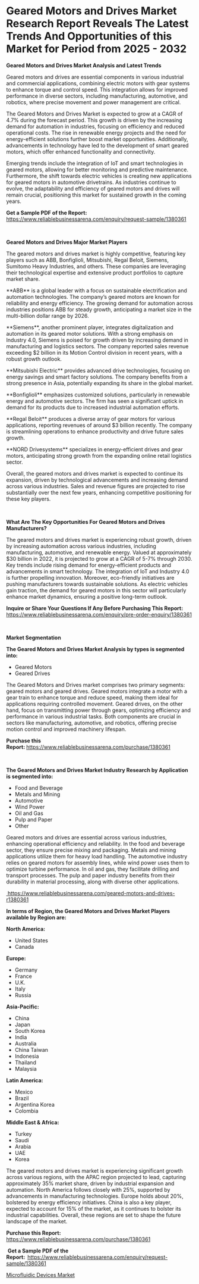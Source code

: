 <p><h1>Geared Motors and Drives Market Research Report Reveals The Latest Trends And Opportunities of this Market for Period from 2025 - 2032</h1></p><p><strong>Geared Motors and Drives Market Analysis and Latest Trends</strong></p>
<p><p>Geared motors and drives are essential components in various industrial and commercial applications, combining electric motors with gear systems to enhance torque and control speed. This integration allows for improved performance in diverse sectors, including manufacturing, automotive, and robotics, where precise movement and power management are critical.</p><p>The Geared Motors and Drives Market is expected to grow at a CAGR of 4.7% during the forecast period. This growth is driven by the increasing demand for automation in industries, focusing on efficiency and reduced operational costs. The rise in renewable energy projects and the need for energy-efficient solutions further boost market opportunities. Additionally, advancements in technology have led to the development of smart geared motors, which offer enhanced functionality and connectivity.</p><p>Emerging trends include the integration of IoT and smart technologies in geared motors, allowing for better monitoring and predictive maintenance. Furthermore, the shift towards electric vehicles is creating new applications for geared motors in automotive drivetrains. As industries continue to evolve, the adaptability and efficiency of geared motors and drives will remain crucial, positioning this market for sustained growth in the coming years.</p></p>
<p><strong>Get a Sample PDF of the Report:&nbsp;</strong> <a href="https://www.reliablebusinessarena.com/enquiry/request-sample/1380361?utm_campaign=2279&utm_medium=2&utm_source=Github&utm_content=ia&utm_term=16022025&utm_id=geared-motors-and-drives">https://www.reliablebusinessarena.com/enquiry/request-sample/1380361</a></p>
<p>&nbsp;</p>
<p><strong>Geared Motors and Drives Major Market Players</strong></p>
<p><p>The geared motors and drives market is highly competitive, featuring key players such as ABB, Bonfiglioli, Mitsubishi, Regal Beloit, Siemens, Sumitomo Heavy Industries, and others. These companies are leveraging their technological expertise and extensive product portfolios to capture market share.</p><p>**ABB** is a global leader with a focus on sustainable electrification and automation technologies. The company’s geared motors are known for reliability and energy efficiency. The growing demand for automation across industries positions ABB for steady growth, anticipating a market size in the multi-billion dollar range by 2026.</p><p>**Siemens**, another prominent player, integrates digitalization and automation in its geared motor solutions. With a strong emphasis on Industry 4.0, Siemens is poised for growth driven by increasing demand in manufacturing and logistics sectors. The company reported sales revenue exceeding $2 billion in its Motion Control division in recent years, with a robust growth outlook.</p><p>**Mitsubishi Electric** provides advanced drive technologies, focusing on energy savings and smart factory solutions. The company benefits from a strong presence in Asia, potentially expanding its share in the global market.</p><p>**Bonfiglioli** emphasizes customized solutions, particularly in renewable energy and automotive sectors. The firm has seen a significant uptick in demand for its products due to increased industrial automation efforts.</p><p>**Regal Beloit** produces a diverse array of gear motors for various applications, reporting revenues of around $3 billion recently. The company is streamlining operations to enhance productivity and drive future sales growth.</p><p>**NORD Drivesystems** specializes in energy-efficient drives and gear motors, anticipating strong growth from the expanding online retail logistics sector.</p><p>Overall, the geared motors and drives market is expected to continue its expansion, driven by technological advancements and increasing demand across various industries. Sales and revenue figures are projected to rise substantially over the next few years, enhancing competitive positioning for these key players.</p></p>
<p>&nbsp;</p>
<p><strong>What Are The Key Opportunities For Geared Motors and Drives Manufacturers?</strong></p>
<p><p>The geared motors and drives market is experiencing robust growth, driven by increasing automation across various industries, including manufacturing, automotive, and renewable energy. Valued at approximately $30 billion in 2022, it is projected to grow at a CAGR of 5-7% through 2030. Key trends include rising demand for energy-efficient products and advancements in smart technology. The integration of IoT and Industry 4.0 is further propelling innovation. Moreover, eco-friendly initiatives are pushing manufacturers towards sustainable solutions. As electric vehicles gain traction, the demand for geared motors in this sector will particularly enhance market dynamics, ensuring a positive long-term outlook.</p></p>
<p><strong>Inquire or Share Your Questions If Any Before Purchasing This Report:</strong> <a href="https://www.reliablebusinessarena.com/enquiry/pre-order-enquiry/1380361?utm_campaign=2279&utm_medium=2&utm_source=Github&utm_content=ia&utm_term=16022025&utm_id=geared-motors-and-drives">https://www.reliablebusinessarena.com/enquiry/pre-order-enquiry/1380361</a></p>
<p>&nbsp;</p>
<p><strong>Market Segmentation</strong></p>
<p><strong>The Geared Motors and Drives Market Analysis by types is segmented into:</strong></p>
<p><ul><li>Geared Motors</li><li>Geared Drives</li></ul></p>
<p><p>The Geared Motors and Drives market comprises two primary segments: geared motors and geared drives. Geared motors integrate a motor with a gear train to enhance torque and reduce speed, making them ideal for applications requiring controlled movement. Geared drives, on the other hand, focus on transmitting power through gears, optimizing efficiency and performance in various industrial tasks. Both components are crucial in sectors like manufacturing, automotive, and robotics, offering precise motion control and improved machinery lifespan.</p></p>
<p><strong>Purchase this Report:&nbsp;</strong><a href="https://www.reliablebusinessarena.com/purchase/1380361?utm_campaign=2279&utm_medium=2&utm_source=Github&utm_content=ia&utm_term=16022025&utm_id=geared-motors-and-drives">https://www.reliablebusinessarena.com/purchase/1380361</a></p>
<p>&nbsp;</p>
<p><strong>The Geared Motors and Drives Market Industry Research by Application is segmented into:</strong></p>
<p><ul><li>Food and Beverage</li><li>Metals and Mining</li><li>Automotive</li><li>Wind Power</li><li>Oil and Gas</li><li>Pulp and Paper</li><li>Other</li></ul></p>
<p><p>Geared motors and drives are essential across various industries, enhancing operational efficiency and reliability. In the food and beverage sector, they ensure precise mixing and packaging. Metals and mining applications utilize them for heavy load handling. The automotive industry relies on geared motors for assembly lines, while wind power uses them to optimize turbine performance. In oil and gas, they facilitate drilling and transport processes. The pulp and paper industry benefits from their durability in material processing, along with diverse other applications.</p></p>
<p><a href="https://www.reliablebusinessarena.com/geared-motors-and-drives-r1380361?utm_campaign=2279&utm_medium=2&utm_source=Github&utm_content=ia&utm_term=16022025&utm_id=geared-motors-and-drives">&nbsp;https://www.reliablebusinessarena.com/geared-motors-and-drives-r1380361</a></p>
<p><strong>In terms of Region, the Geared Motors and Drives Market Players available by Region are:</strong></p>
<p>
    <p> <strong> North America: </strong>
        <ul>
            <li>United States</li>
            <li>Canada</li>
        </ul>
        </p> 
    <p> <strong> Europe: </strong>
        <ul>
            <li>Germany</li>
            <li>France</li>
            <li>U.K.</li>
            <li>Italy</li>
            <li>Russia</li>
        </ul>
        </p> 
    <p> <strong> Asia-Pacific: </strong>
        <ul>
            <li>China</li>
            <li>Japan</li>
            <li>South Korea</li>
            <li>India</li>
            <li>Australia</li>
            <li>China Taiwan</li>
            <li>Indonesia</li>
            <li>Thailand</li>
            <li>Malaysia</li>
        </ul>
        </p> 
    <p> <strong> Latin America: </strong>
        <ul>
            <li>Mexico</li>
            <li>Brazil</li>
            <li>Argentina Korea</li>
            <li>Colombia</li>
        </ul>
        </p> 
    <p> <strong> Middle East & Africa: </strong>
        <ul>
            <li>Turkey</li>
            <li>Saudi</li>
            <li>Arabia</li>
            <li>UAE</li>
            <li>Korea</li>
        </ul>
    </p>
    </p>
<p><p>The geared motors and drives market is experiencing significant growth across various regions, with the APAC region projected to lead, capturing approximately 35% market share, driven by industrial expansion and automation. North America follows closely with 25%, supported by advancements in manufacturing technologies. Europe holds about 20%, bolstered by energy efficiency initiatives. China is also a key player, expected to account for 15% of the market, as it continues to bolster its industrial capabilities. Overall, these regions are set to shape the future landscape of the market.</p></p>
<p><strong>Purchase this Report: </strong><a href="https://www.reliablebusinessarena.com/purchase/1380361?utm_campaign=2279&utm_medium=2&utm_source=Github&utm_content=ia&utm_term=16022025&utm_id=geared-motors-and-drives">https://www.reliablebusinessarena.com/purchase/1380361</a></p>
<p>&nbsp;<strong>Get a Sample PDF of the Report:&nbsp;&nbsp;</strong><a href="https://www.reliablebusinessarena.com/enquiry/request-sample/1380361?utm_campaign=2279&utm_medium=2&utm_source=Github&utm_content=ia&utm_term=16022025&utm_id=geared-motors-and-drives">https://www.reliablebusinessarena.com/enquiry/request-sample/1380361</a></p>
<p><strong></strong></p>
<p><p><a href="https://github.com/mayabungard8092/Market-Research-Report-List-1/blob/main/microfluidic-devices-market.md?utm_campaign=2279&utm_medium=2&utm_source=Github&utm_content=ia&utm_term=16022025&utm_id=geared-motors-and-drives">Microfluidic Devices Market</a></p></p>